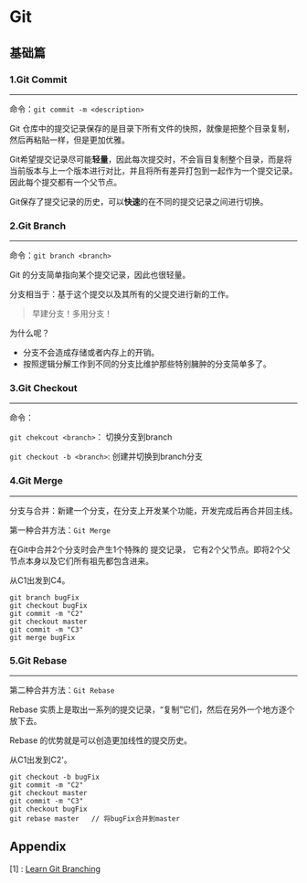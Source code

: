 # Git

## 基础篇

### 1.Git Commit

------



命令：`git commit -m <description>`



Git 仓库中的提交记录保存的是目录下所有文件的快照，就像是把整个目录复制，然后再粘贴一样，但是更加优雅。



Git希望提交记录尽可能**轻量**，因此每次提交时，不会盲目复制整个目录，而是将当前版本与上一个版本进行对比，并且将所有差异打包到一起作为一个提交记录。因此每个提交都有一个父节点。



Git保存了提交记录的历史，可以**快速**的在不同的提交记录之间进行切换。



### 2.Git Branch

------

命令：`git branch <branch>`



Git 的分支简单指向某个提交记录，因此也很轻量。



分支相当于：基于这个提交以及其所有的父提交进行新的工作。



> 早建分支！多用分支！



为什么呢？

* 分支不会造成存储或者内存上的开销。
* 按照逻辑分解工作到不同的分支比维护那些特别臃肿的分支简单多了。



### 3.Git Checkout

------

命令：

`git chekcout <branch>`： 切换分支到branch

`git checkout -b <branch>`:  创建并切换到branch分支



### 4.Git Merge

------



分支与合并：新建一个分支，在分支上开发某个功能，开发完成后再合并回主线。



第一种合并方法：`Git Merge`



在Git中合并2个分支时会产生1个特殊的 提交记录， 它有2个父节点。即将2个父节点本身以及它们所有祖先都包含进来。



从C1出发到C4。

```git 
git branch bugFix
git checkout bugFix
git commit -m "C2"
git checkout master
git commit -m "C3"
git merge bugFix
```



### 5.Git Rebase

------

第二种合并方法：`Git Rebase`



Rebase 实质上是取出一系列的提交记录，“复制”它们，然后在另外一个地方逐个放下去。



Rebase 的优势就是可以创造更加线性的提交历史。



从C1出发到C2'。

```Git
git checkout -b bugFix
git commit -m "C2"
git checkout master
git commit -m "C3"
git checkout bugFix
git rebase master   // 将bugFix合并到master
```





## Appendix

[1] : [Learn Git Branching](https://learngitbranching.js.org/)
